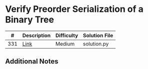 # Verify Preorder Serialization of a Binary Tree
|#|Description|Difficulty|Solution File|
|-|-|-|-|
|331|[Link](https://leetcode.com/problems/verify-preorder-serialization-of-a-binary-tree/)|Medium|solution.py|

## Additional Notes
